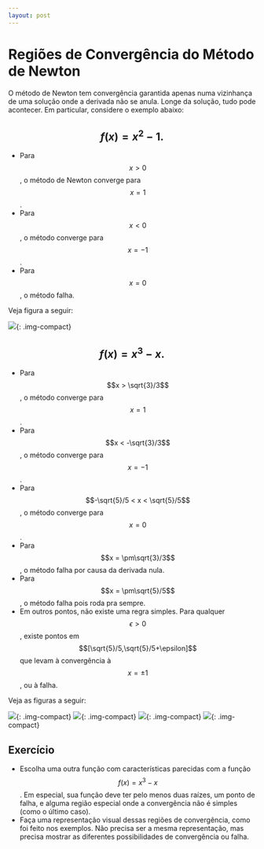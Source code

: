 ```yaml
---
layout: post
---
```


# Regiões de Convergência do Método de Newton

O método de Newton tem convergência garantida apenas numa vizinhança de uma
solução onde a derivada não se anula. Longe da solução, tudo pode acontecer.
Em particular, considere o exemplo abaixo:

## $$f(x) = x^2 - 1.$$

- Para $$x > 0$$, o método de Newton converge para $$x = 1$$.
- Para $$x < 0$$, o método converge para $$x = -1$$.
- Para $$x = 0$$, o método falha.

Veja figura a seguir:

![]({{site.baseurl}}/disciplinas/cm103/2017/exemplo1.png){: .img-compact}

## $$f(x) = x^3 - x.$$

- Para $$x > \sqrt{3}/3$$, o método converge para $$x = 1$$.
- Para $$x < -\sqrt{3}/3$$, o método converge para $$x = -1$$.
- Para $$-\sqrt{5}/5 < x < \sqrt{5}/5$$, o método converge para $$x = 0$$.
- Para $$x = \pm\sqrt{3}/3$$, o método falha por causa da derivada nula.
- Para $$x = \pm\sqrt{5}/5$$, o método falha pois roda pra sempre.
- Em outros pontos, não existe uma regra simples. Para qualquer $$\epsilon >
  0$$, existe pontos em $$[\sqrt{5}/5,\sqrt{5}/5+\epsilon]$$ que levam à
  convergência à $$x = \pm 1$$, ou à falha.

Veja as figuras a seguir:

![]({{site.baseurl}}/disciplinas/cm103/2017/exemplo2.png){: .img-compact}
![]({{site.baseurl}}/disciplinas/cm103/2017/exemplo2-z1.png){: .img-compact}
![]({{site.baseurl}}/disciplinas/cm103/2017/exemplo2-z2.png){: .img-compact}
![]({{site.baseurl}}/disciplinas/cm103/2017/exemplo2-z3.png){: .img-compact}

## Exercício

- Escolha uma outra função com características parecidas com a função $$f(x) =
  x^3 - x$$. Em especial, sua função deve ter pelo menos duas raízes, um ponto
  de falha, e alguma região especial onde a convergência não é simples (como
  o último caso).
- Faça uma representação visual dessas regiões de convergência, como foi feito
  nos exemplos. Não precisa ser a mesma representação, mas precisa mostrar as
  diferentes possibilidades de convergência ou falha.
